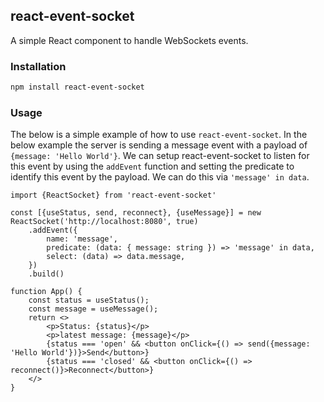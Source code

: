 ## react-event-socket

A simple React component to handle WebSockets events.

### Installation

```bash
npm install react-event-socket
```

### Usage
The below is a simple example of how to use `react-event-socket`.
In the below example the server is sending a message event with a payload of `{message: 'Hello World'}`.
We can setup react-event-socket to listen for this event by using the `addEvent` function and setting the predicate to identify this event by the payload. We can do this via `'message' in data`.
```tsx
import {ReactSocket} from 'react-event-socket'

const [{useStatus, send, reconnect}, {useMessage}] = new ReactSocket('http://localhost:8080', true)
    .addEvent({
        name: 'message',
        predicate: (data: { message: string }) => 'message' in data,
        select: (data) => data.message,
    })
    .build()

function App() {
    const status = useStatus();
    const message = useMessage();
    return <>
        <p>Status: {status}</p>
        <p>latest message: {message}</p>
        {status === 'open' && <button onClick={() => send({message: 'Hello World'})}>Send</button>}
        {status === 'closed' && <button onClick={() => reconnect()}>Reconnect</button>}
    </>
}
```